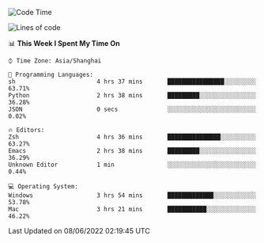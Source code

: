 <!--START_SECTION:waka-->
![Code Time](http://img.shields.io/badge/Code%20Time-718%20hrs%2040%20mins-blue)

![Lines of code](https://img.shields.io/badge/From%20Hello%20World%20I%27ve%20Written-22%20Thousand%20lines%20of%20code-blue)

📊 **This Week I Spent My Time On** 

```text
⌚︎ Time Zone: Asia/Shanghai

💬 Programming Languages: 
sh                       4 hrs 37 mins       ████████████████░░░░░░░░░   63.71% 
Python                   2 hrs 38 mins       █████████░░░░░░░░░░░░░░░░   36.28% 
JSON                     0 secs              ░░░░░░░░░░░░░░░░░░░░░░░░░   0.02%

🔥 Editors: 
Zsh                      4 hrs 36 mins       ███████████████░░░░░░░░░░   63.27% 
Emacs                    2 hrs 38 mins       █████████░░░░░░░░░░░░░░░░   36.29% 
Unknown Editor           1 min               ░░░░░░░░░░░░░░░░░░░░░░░░░   0.44%

💻 Operating System: 
Windows                  3 hrs 54 mins       █████████████░░░░░░░░░░░░   53.78% 
Mac                      3 hrs 21 mins       ███████████░░░░░░░░░░░░░░   46.22%

```


 Last Updated on 08/06/2022 02:19:45 UTC
<!--END_SECTION:waka-->
